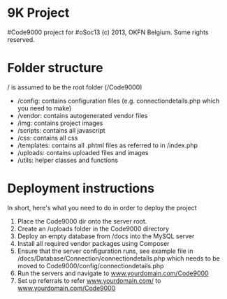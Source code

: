 9K Project
=========

#Code9000 project for #oSoc13
(c) 2013, OKFN Belgium. Some rights reserved.

# Folder structure

/ is assumed to be the root folder (/Code9000)

* /config: contains configuration files (e.g. connectiondetails.php which you need to make)
* /vendor: contains autogenerated vendor files
* /img: contains project images
* /scripts: contains all javascript
* /css: contains all css
* /templates: contains all .phtml files as referred to in /index.php
* /uploads: contains uploaded files and images
* /utils: helper classes and functions

# Deployment instructions

In short, here's what you need to do in order to deploy the project 

1) Place the Code9000 dir onto the server root.
2) Create an /uploads folder in the Code9000 directory
3) Deploy an empty database from /docs into the MySQL server
4) Install all required vendor packages using Composer
5) Ensure that the server configuration runs, see example file in /docs/Database/Connection/connectiondetails.php which needs to be moved to Code9000/config/connectiondetails.php
6) Run the servers and navigate to www.yourdomain.com/Code9000
7) Set up referrals to refer www.yourdomain.com/ to www.yourdomain.com/Code9000

